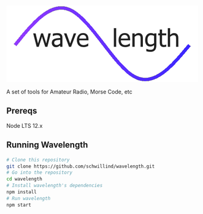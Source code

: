 ![Wavelength Logo](https://raw.githubusercontent.com/schwillind/wavelength/master/app/public/images/logo.png)

A set of tools for Amateur Radio, Morse Code, etc

## Prereqs

Node LTS 12.x

## Running Wavelength

```bash
# Clone this repository
git clone https://github.com/schwillind/wavelength.git
# Go into the repository
cd wavelength
# Install wavelength's dependencies
npm install
# Run wavelength
npm start
```